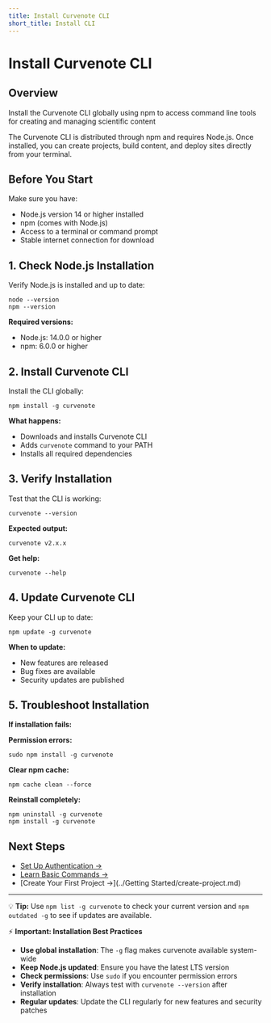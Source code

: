 ```yaml
---
title: Install Curvenote CLI
short_title: Install CLI
---
```


# Install Curvenote CLI

## Overview
Install the Curvenote CLI globally using npm to access command line tools for creating and managing scientific content

The Curvenote CLI is distributed through npm and requires Node.js. Once installed, you can create projects, build content, and deploy sites directly from your terminal.

## Before You Start

Make sure you have:
- Node.js version 14 or higher installed
- npm (comes with Node.js)
- Access to a terminal or command prompt
- Stable internet connection for download

## 1. Check Node.js Installation

Verify Node.js is installed and up to date:

```shell
node --version
npm --version
```

**Required versions:**
- Node.js: 14.0.0 or higher
- npm: 6.0.0 or higher

## 2. Install Curvenote CLI

Install the CLI globally:

```shell
npm install -g curvenote
```

**What happens:**
- Downloads and installs Curvenote CLI
- Adds `curvenote` command to your PATH
- Installs all required dependencies

## 3. Verify Installation

Test that the CLI is working:

```shell
curvenote --version
```

**Expected output:**
```
curvenote v2.x.x
```

**Get help:**
```shell
curvenote --help
```

## 4. Update Curvenote CLI

Keep your CLI up to date:

```shell
npm update -g curvenote
```

**When to update:**
- New features are released
- Bug fixes are available
- Security updates are published

## 5. Troubleshoot Installation

**If installation fails:**

**Permission errors:**
```shell
sudo npm install -g curvenote
```

**Clear npm cache:**
```shell
npm cache clean --force
```

**Reinstall completely:**
```shell
npm uninstall -g curvenote
npm install -g curvenote
```

## Next Steps

- [Set Up Authentication →](./authentication.md)
- [Learn Basic Commands →](./commands.md)
- [Create Your First Project →](../Getting Started/create-project.md)

---

💡 **Tip:** Use `npm list -g curvenote` to check your current version and `npm outdated -g` to see if updates are available.

⚡ **Important: Installation Best Practices**

- **Use global installation**: The `-g` flag makes curvenote available system-wide
- **Keep Node.js updated**: Ensure you have the latest LTS version
- **Check permissions**: Use `sudo` if you encounter permission errors
- **Verify installation**: Always test with `curvenote --version` after installation
- **Regular updates**: Update the CLI regularly for new features and security patches
